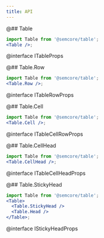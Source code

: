 ```yaml
---
title: API
---
```


@## Table

```jsx
import Table from '@semcore/table';
<Table />;
```

@interface ITableProps

@## Table.Row

```jsx
import Table from '@semcore/table';
<Table.Row />;
```

@interface ITableRowProps

@## Table.Cell

```jsx
import Table from '@semcore/table';
<Table.Cell />;
```

@interface ITableCellRowProps

@## Table.CellHead

```jsx
import Table from '@semcore/table';
<Table.CellHead />;
```

@interface ITableCellHeadProps

@## Table.StickyHead

```jsx
import Table from '@semcore/table';
<Table>
  <Table.StickyHead />
  <Table.Head />
</Table>;
```

@interface IStickyHeadProps
